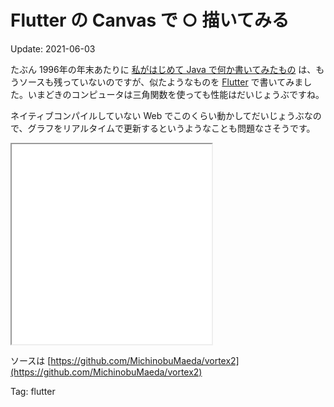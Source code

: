 # Flutter の Canvas で ○ 描いてみる

Update: 2021-06-03

たぶん 1996年の年末あたりに [私がはじめて Java で何か書いてみたもの](programming/my1stjava.html) は、もうソースも残っていないのですが、似たようなものを [Flutter](https://flutter.dev/) で書いてみました。いまどきのコンピュータは三角関数を使っても性能はだいじょうぶですね。

ネイティブコンパイルしていない Web でこのくらい動かしてだいじょうぶなので、グラフをリアルタイムで更新するというようなことも問題なさそうです。

<iframe src="../vortex2/web" title="Vortex 2" width="320" height="320"></iframe>

ソースは [https://github.com/MichinobuMaeda/vortex2](https://github.com/MichinobuMaeda/vortex2)

Tag: flutter

